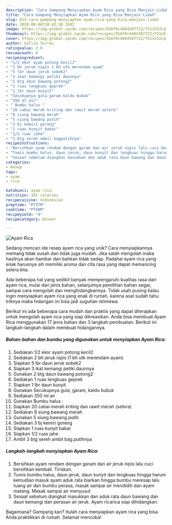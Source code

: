 ```yaml
---
description: "Cara Gampang Menyiapkan Ayam Rica yang Bisa Manjain Lidah"
title: "Cara Gampang Menyiapkan Ayam Rica yang Bisa Manjain Lidah"
slug: 615-cara-gampang-menyiapkan-ayam-rica-yang-bisa-manjain-lidah
date: 2020-08-06T18:42:20.358Z
image: https://img-global.cpcdn.com/recipes/916f0c440436f722/751x532cq70/ayam-rica-foto-resep-utama.jpg
thumbnail: https://img-global.cpcdn.com/recipes/916f0c440436f722/751x532cq70/ayam-rica-foto-resep-utama.jpg
cover: https://img-global.cpcdn.com/recipes/916f0c440436f722/751x532cq70/ayam-rica-foto-resep-utama.jpg
author: Sallie Torres
ratingvalue: 3.9
reviewcount: 8
recipeingredient:
- "1/2 ekor ayam potong kecil2"
- "2 bh jeruk nipis 1 bh utk merendam ayam"
- "5 lbr daun jeruk sobek2"
- "3 ikat kemangi petiki daunnya"
- "2 btg daun bawang potong2"
- "1 ruas lengkuas geprek"
- "1 lbr daun kunyit"
- "Secukupnya gula garam kaldu bubuk"
- "350 ml air"
- " Bumbu halus "
- "20 cabai merah kriting dan rawit merah selera"
- "8 siung bawang merah"
- "5 siung bawang putih"
- "3 bj kemiri goreng"
- "1 ruas kunyit bakar"
- "1/2 ruas jahe"
- "3 btg sereh ambil bagputihnya"
recipeinstructions:
- "Bersihkan ayam rendam dengan garam dan air jeruk nipis lalu cuci bersihkan kembali. Tiriskan."
- "Tumis bumbu halus, daun jeruk, daun kunyit dan lengkuas hingga harum kemudian masuk ayam aduk rata biarkan hingga bumbu meresap lalu tuang air dan bumbu perasa, masak sampai air mendidih dan ayam matang. Masak sampai air menyusut"
- "Sesaat sebelum diangkat masukkan dan aduk rata daun bawang dan daun kemangi dan perasan air jeruk. Ayam ricarica siap dihidangkan."
categories:
- Resep
tags:
- ayam
- rica

katakunci: ayam rica 
nutrition: 101 calories
recipecuisine: Indonesian
preptime: "PT37M"
cooktime: "PT40M"
recipeyield: "4"
recipecategory: Dinner

---
```



![Ayam Rica](https://img-global.cpcdn.com/recipes/916f0c440436f722/751x532cq70/ayam-rica-foto-resep-utama.jpg)

Sedang mencari ide resep ayam rica yang unik? Cara menyiapkannya memang tidak susah dan tidak juga mudah. Jika salah mengolah maka hasilnya akan hambar dan bahkan tidak sedap. Padahal ayam rica yang enak harusnya sih memiliki aroma dan cita rasa yang dapat memancing selera kita.

Ada beberapa hal yang sedikit banyak mempengaruhi kualitas rasa dari ayam rica, mulai dari jenis bahan, selanjutnya pemilihan bahan segar, sampai cara mengolah dan menghidangkannya. Tidak usah pusing kalau ingin menyiapkan ayam rica yang enak di rumah, karena asal sudah tahu triknya maka hidangan ini bisa jadi suguhan istimewa.




Berikut ini ada beberapa cara mudah dan praktis yang dapat diterapkan untuk mengolah ayam rica yang siap dikreasikan. Anda bisa membuat Ayam Rica menggunakan 17 jenis bahan dan 3 langkah pembuatan. Berikut ini langkah-langkah dalam membuat hidangannya.

<!--inarticleads1-->

##### Bahan-bahan dan bumbu yang digunakan untuk menyiapkan Ayam Rica:

1. Sediakan 1/2 ekor ayam potong kecil2
1. Sediakan 2 bh jeruk nipis (1 bh utk merendam ayam)
1. Siapkan 5 lbr daun jeruk sobek2
1. Siapkan 3 ikat kemangi petiki daunnya
1. Gunakan 2 btg daun bawang potong2
1. Sediakan 1 ruas lengkuas geprek
1. Siapkan 1 lbr daun kunyit
1. Gunakan Secukupnya gula, garam, kaldu bubuk
1. Sediakan 350 ml air
1. Gunakan  Bumbu halus :
1. Siapkan 20 cabai merah kriting dan rawit merah (selera)
1. Sediakan 8 siung bawang merah
1. Gunakan 5 siung bawang putih
1. Sediakan 3 bj kemiri goreng
1. Siapkan 1 ruas kunyit bakar
1. Siapkan 1/2 ruas jahe
1. Ambil 3 btg sereh ambil bag.putihnya




<!--inarticleads2-->

##### Langkah-langkah menyiapkan Ayam Rica:

1. Bersihkan ayam rendam dengan garam dan air jeruk nipis lalu cuci bersihkan kembali. Tiriskan.
1. Tumis bumbu halus, daun jeruk, daun kunyit dan lengkuas hingga harum kemudian masuk ayam aduk rata biarkan hingga bumbu meresap lalu tuang air dan bumbu perasa, masak sampai air mendidih dan ayam matang. Masak sampai air menyusut
1. Sesaat sebelum diangkat masukkan dan aduk rata daun bawang dan daun kemangi dan perasan air jeruk. Ayam ricarica siap dihidangkan.




Bagaimana? Gampang kan? Itulah cara menyiapkan ayam rica yang bisa Anda praktikkan di rumah. Selamat mencoba!
